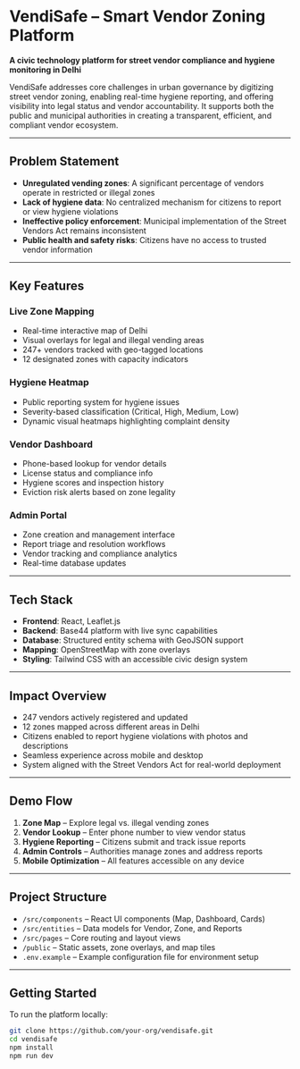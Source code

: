 # VendiSafe – Smart Vendor Zoning Platform

**A civic technology platform for street vendor compliance and hygiene monitoring in Delhi**

VendiSafe addresses core challenges in urban governance by digitizing street vendor zoning, enabling real-time hygiene reporting, and offering visibility into legal status and vendor accountability. It supports both the public and municipal authorities in creating a transparent, efficient, and compliant vendor ecosystem.

---

## Problem Statement

- **Unregulated vending zones**: A significant percentage of vendors operate in restricted or illegal zones  
- **Lack of hygiene data**: No centralized mechanism for citizens to report or view hygiene violations  
- **Ineffective policy enforcement**: Municipal implementation of the Street Vendors Act remains inconsistent  
- **Public health and safety risks**: Citizens have no access to trusted vendor information

---

## Key Features

### Live Zone Mapping  
- Real-time interactive map of Delhi  
- Visual overlays for legal and illegal vending areas  
- 247+ vendors tracked with geo-tagged locations  
- 12 designated zones with capacity indicators

### Hygiene Heatmap  
- Public reporting system for hygiene issues  
- Severity-based classification (Critical, High, Medium, Low)  
- Dynamic visual heatmaps highlighting complaint density

### Vendor Dashboard  
- Phone-based lookup for vendor details  
- License status and compliance info  
- Hygiene scores and inspection history  
- Eviction risk alerts based on zone legality

### Admin Portal  
- Zone creation and management interface  
- Report triage and resolution workflows  
- Vendor tracking and compliance analytics  
- Real-time database updates

---

## Tech Stack

- **Frontend**: React, Leaflet.js  
- **Backend**: Base44 platform with live sync capabilities  
- **Database**: Structured entity schema with GeoJSON support  
- **Mapping**: OpenStreetMap with zone overlays  
- **Styling**: Tailwind CSS with an accessible civic design system

---

## Impact Overview

- 247 vendors actively registered and updated  
- 12 zones mapped across different areas in Delhi  
- Citizens enabled to report hygiene violations with photos and descriptions  
- Seamless experience across mobile and desktop  
- System aligned with the Street Vendors Act for real-world deployment

---

## Demo Flow

1. **Zone Map** – Explore legal vs. illegal vending zones  
2. **Vendor Lookup** – Enter phone number to view vendor status  
3. **Hygiene Reporting** – Citizens submit and track issue reports  
4. **Admin Controls** – Authorities manage zones and address reports  
5. **Mobile Optimization** – All features accessible on any device

---

## Project Structure

- `/src/components` – React UI components (Map, Dashboard, Cards)  
- `/src/entities` – Data models for Vendor, Zone, and Reports  
- `/src/pages` – Core routing and layout views  
- `/public` – Static assets, zone overlays, and map tiles  
- `.env.example` – Example configuration file for environment setup

---

## Getting Started

To run the platform locally:

```bash
git clone https://github.com/your-org/vendisafe.git
cd vendisafe
npm install
npm run dev
